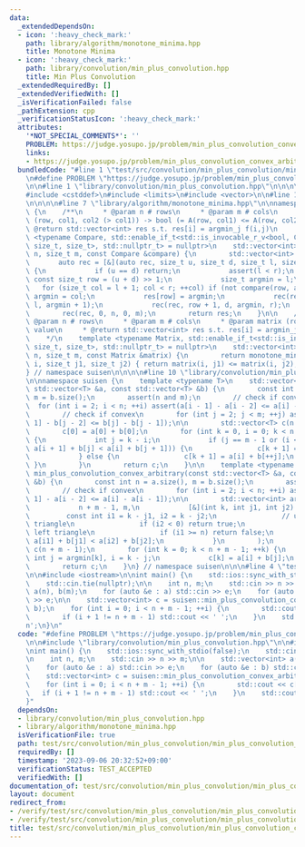 ```yaml
---
data:
  _extendedDependsOn:
  - icon: ':heavy_check_mark:'
    path: library/algorithm/monotone_minima.hpp
    title: Monotone Minima
  - icon: ':heavy_check_mark:'
    path: library/convolution/min_plus_convolution.hpp
    title: Min Plus Convolution
  _extendedRequiredBy: []
  _extendedVerifiedWith: []
  _isVerificationFailed: false
  _pathExtension: cpp
  _verificationStatusIcon: ':heavy_check_mark:'
  attributes:
    '*NOT_SPECIAL_COMMENTS*': ''
    PROBLEM: https://judge.yosupo.jp/problem/min_plus_convolution_convex_arbitrary
    links:
    - https://judge.yosupo.jp/problem/min_plus_convolution_convex_arbitrary
  bundledCode: "#line 1 \"test/src/convolution/min_plus_convolution/min_plus_convolution_convex_arbitrary.test.cpp\"\
    \n#define PROBLEM \"https://judge.yosupo.jp/problem/min_plus_convolution_convex_arbitrary\"\
    \n\n#line 1 \"library/convolution/min_plus_convolution.hpp\"\n\n\n\n#include <cassert>\n\
    #include <cstddef>\n#include <limits>\n#include <vector>\n\n#line 1 \"library/algorithm/monotone_minima.hpp\"\
    \n\n\n\n#line 7 \"library/algorithm/monotone_minima.hpp\"\n\nnamespace suisen\
    \ {\n    /**\n     * @param n # rows\n     * @param m # cols\n     * @param compare\
    \ (row, col1, col2 (> col1)) -> bool (= A(row, col1) <= A(row, col2))\n     *\
    \ @return std::vector<int> res s.t. res[i] = argmin_j f(i,j)\n     */\n    template\
    \ <typename Compare, std::enable_if_t<std::is_invocable_r_v<bool, Compare, size_t,\
    \ size_t, size_t>, std::nullptr_t> = nullptr>\n    std::vector<int> monotone_minima(size_t\
    \ n, size_t m, const Compare &compare) {\n        std::vector<int> res(n);\n \
    \       auto rec = [&](auto rec, size_t u, size_t d, size_t l, size_t r) -> void\
    \ {\n            if (u == d) return;\n            assert(l < r);\n           \
    \ const size_t row = (u + d) >> 1;\n            size_t argmin = l;\n         \
    \   for (size_t col = l + 1; col < r; ++col) if (not compare(row, argmin, col))\
    \ argmin = col;\n            res[row] = argmin;\n            rec(rec, u, row,\
    \ l, argmin + 1);\n            rec(rec, row + 1, d, argmin, r);\n        };\n\
    \        rec(rec, 0, n, 0, m);\n        return res;\n    }\n\n    /**\n     *\
    \ @param n # rows\n     * @param m # cols\n     * @param matrix (row, col) ->\
    \ value\n     * @return std::vector<int> res s.t. res[i] = argmin_j f(i,j)\n \
    \    */\n    template <typename Matrix, std::enable_if_t<std::is_invocable_v<Matrix,\
    \ size_t, size_t>, std::nullptr_t> = nullptr>\n    std::vector<int> monotone_minima(size_t\
    \ n, size_t m, const Matrix &matrix) {\n        return monotone_minima(n, m, [&matrix](size_t\
    \ i, size_t j1, size_t j2) { return matrix(i, j1) <= matrix(i, j2); });\n    }\n\
    } // namespace suisen\n\n\n\n#line 10 \"library/convolution/min_plus_convolution.hpp\"\
    \n\nnamespace suisen {\n    template <typename T>\n    std::vector<T> min_plus_convolution_convex_convex(const\
    \ std::vector<T> &a, const std::vector<T> &b) {\n        const int n = a.size(),\
    \ m = b.size();\n        assert(n and m);\n        // check if convex\n      \
    \  for (int i = 2; i < n; ++i) assert(a[i - 1] - a[i - 2] <= a[i] - a[i - 1]);\n\
    \        // check if convex\n        for (int j = 2; j < m; ++j) assert(b[j -\
    \ 1] - b[j - 2] <= b[j] - b[j - 1]);\n\n        std::vector<T> c(n + m - 1);\n\
    \        c[0] = a[0] + b[0];\n        for (int k = 0, i = 0; k < n + m - 2; ++k)\
    \ {\n            int j = k - i;\n            if (j == m - 1 or (i < n - 1 and\
    \ a[i + 1] + b[j] < a[i] + b[j + 1])) {\n                c[k + 1] = a[++i] + b[j];\n\
    \            } else {\n                c[k + 1] = a[i] + b[++j];\n           \
    \ }\n        }\n        return c;\n    }\n\n    template <typename T>\n    std::vector<T>\
    \ min_plus_convolution_convex_arbitrary(const std::vector<T> &a, const std::vector<T>\
    \ &b) {\n        const int n = a.size(), m = b.size();\n        assert(n and m);\n\
    \        // check if convex\n        for (int i = 2; i < n; ++i) assert(a[i -\
    \ 1] - a[i - 2] <= a[i] - a[i - 1]);\n\n        std::vector<int> argmin = monotone_minima(\n\
    \            n + m - 1, m,\n            [&](int k, int j1, int j2) {\n       \
    \         const int i1 = k - j1, i2 = k - j2;\n                // upper right\
    \ triangle\n                if (i2 < 0) return true;\n                // lower\
    \ left triangle\n                if (i1 >= n) return false;\n                return\
    \ a[i1] + b[j1] < a[i2] + b[j2];\n            }\n        );\n        std::vector<T>\
    \ c(n + m - 1);\n        for (int k = 0; k < n + m - 1; ++k) {\n            const\
    \ int j = argmin[k], i = k - j;\n            c[k] = a[i] + b[j];\n        }\n\
    \        return c;\n    }\n} // namespace suisen\n\n\n#line 4 \"test/src/convolution/min_plus_convolution/min_plus_convolution_convex_arbitrary.test.cpp\"\
    \n\n#include <iostream>\n\nint main() {\n    std::ios::sync_with_stdio(false);\n\
    \    std::cin.tie(nullptr);\n\n    int n, m;\n    std::cin >> n >> m;\n\n    std::vector<int>\
    \ a(n), b(m);\n    for (auto &e : a) std::cin >> e;\n    for (auto &e : b) std::cin\
    \ >> e;\n\n    std::vector<int> c = suisen::min_plus_convolution_convex_arbitrary(a,\
    \ b);\n    for (int i = 0; i < n + m - 1; ++i) {\n        std::cout << c[i];\n\
    \        if (i + 1 != n + m - 1) std::cout << ' ';\n    }\n    std::cout << '\\\
    n';\n}\n"
  code: "#define PROBLEM \"https://judge.yosupo.jp/problem/min_plus_convolution_convex_arbitrary\"\
    \n\n#include \"library/convolution/min_plus_convolution.hpp\"\n\n#include <iostream>\n\
    \nint main() {\n    std::ios::sync_with_stdio(false);\n    std::cin.tie(nullptr);\n\
    \n    int n, m;\n    std::cin >> n >> m;\n\n    std::vector<int> a(n), b(m);\n\
    \    for (auto &e : a) std::cin >> e;\n    for (auto &e : b) std::cin >> e;\n\n\
    \    std::vector<int> c = suisen::min_plus_convolution_convex_arbitrary(a, b);\n\
    \    for (int i = 0; i < n + m - 1; ++i) {\n        std::cout << c[i];\n     \
    \   if (i + 1 != n + m - 1) std::cout << ' ';\n    }\n    std::cout << '\\n';\n\
    }"
  dependsOn:
  - library/convolution/min_plus_convolution.hpp
  - library/algorithm/monotone_minima.hpp
  isVerificationFile: true
  path: test/src/convolution/min_plus_convolution/min_plus_convolution_convex_arbitrary.test.cpp
  requiredBy: []
  timestamp: '2023-09-06 20:32:52+09:00'
  verificationStatus: TEST_ACCEPTED
  verifiedWith: []
documentation_of: test/src/convolution/min_plus_convolution/min_plus_convolution_convex_arbitrary.test.cpp
layout: document
redirect_from:
- /verify/test/src/convolution/min_plus_convolution/min_plus_convolution_convex_arbitrary.test.cpp
- /verify/test/src/convolution/min_plus_convolution/min_plus_convolution_convex_arbitrary.test.cpp.html
title: test/src/convolution/min_plus_convolution/min_plus_convolution_convex_arbitrary.test.cpp
---
```

